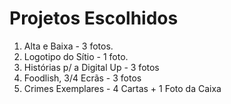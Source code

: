 # Projetos Escolhidos

1. Alta e Baixa - 3 fotos.
2. Logotipo do Sítio - 1 foto.
3. Histórias p/ a Digital Up - 3 fotos 
4. Foodlish, 3/4 Ecrãs - 3 fotos
5. Crimes Exemplares - 4 Cartas + 1 Foto da Caixa

